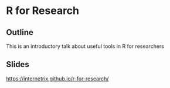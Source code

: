 # R for Research

## Outline  

This is an introductory talk about useful tools in R for researchers 

## Slides  

https://internetrix.github.io/r-for-research/
